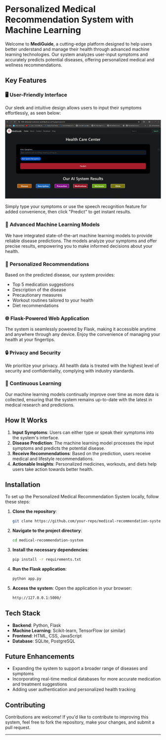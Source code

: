
# Personalized Medical Recommendation System with Machine Learning

Welcome to **MediGuide**, a cutting-edge platform designed to help users better understand and manage their health through advanced machine learning technologies. Our system analyzes user-input symptoms and accurately predicts potential diseases, offering personalized medical and wellness recommendations.

## Key Features

### 🖥️ **User-Friendly Interface**
Our sleek and intuitive design allows users to input their symptoms effortlessly, as seen below:

![MediGuide Interface](./Screenshot%202024-10-01%20123638.png)

Simply type your symptoms or use the speech recognition feature for added convenience, then click "Predict" to get instant results.

### 🤖 **Advanced Machine Learning Models**
We have integrated state-of-the-art machine learning models to provide reliable disease predictions. The models analyze your symptoms and offer precise results, empowering you to make informed decisions about your health.

### 💊 **Personalized Recommendations**
Based on the predicted disease, our system provides:
- Top 5 medication suggestions
- Description of the disease
- Precautionary measures
- Workout routines tailored to your health
- Diet recommendations

### 🌐 **Flask-Powered Web Application**
The system is seamlessly powered by Flask, making it accessible anytime and anywhere through any device. Enjoy the convenience of managing your health at your fingertips.

### 🔒 **Privacy and Security**
We prioritize your privacy. All health data is treated with the highest level of security and confidentiality, complying with industry standards.

### 🔄 **Continuous Learning**
Our machine learning models continually improve over time as more data is collected, ensuring that the system remains up-to-date with the latest in medical research and predictions.

## How It Works

1. **Input Symptoms**: Users can either type or speak their symptoms into the system's interface.
2. **Disease Prediction**: The machine learning model processes the input symptoms and predicts the potential disease.
3. **Receive Recommendations**: Based on the prediction, users receive medical and lifestyle recommendations.
4. **Actionable Insights**: Personalized medicines, workouts, and diets help users take action towards better health.

## Installation

To set up the Personalized Medical Recommendation System locally, follow these steps:

1. **Clone the repository**:
   ```bash
   git clone https://github.com/your-repo/medical-recommendation-system.git
   ```

2. **Navigate to the project directory**:
   ```bash
   cd medical-recommendation-system
   ```

3. **Install the necessary dependencies**:
   ```bash
   pip install -r requirements.txt
   ```

4. **Run the Flask application**:
   ```bash
   python app.py
   ```

5. **Access the system**: 
   Open the application in your browser:
   ```bash
   http://127.0.0.1:5000/
   ```

## Tech Stack

- **Backend**: Python, Flask
- **Machine Learning**: Scikit-learn, TensorFlow (or similar)
- **Frontend**: HTML, CSS, JavaScript
- **Database**: SQLite, PostgreSQL

## Future Enhancements

- Expanding the system to support a broader range of diseases and symptoms
- Incorporating real-time medical databases for more accurate medication and treatment suggestions
- Adding user authentication and personalized health tracking

## Contributing

Contributions are welcome! If you'd like to contribute to improving this system, feel free to fork the repository, make your changes, and submit a pull request.

---


